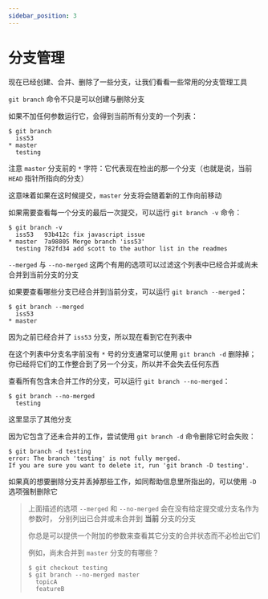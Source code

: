 ```yaml
---
sidebar_position: 3
---
```


# 分支管理

现在已经创建、合并、删除了一些分支，让我们看看一些常用的分支管理工具

`git branch` 命令不只是可以创建与删除分支

如果不加任何参数运行它，会得到当前所有分支的一个列表：

```shell
$ git branch
  iss53
* master
  testing
```

注意 `master` 分支前的 `*` 字符：它代表现在检出的那一个分支（也就是说，当前 `HEAD` 指针所指向的分支）

这意味着如果在这时候提交，`master` 分支将会随着新的工作向前移动

如果需要查看每一个分支的最后一次提交，可以运行 `git branch -v` 命令：

```shell
$ git branch -v
  iss53   93b412c fix javascript issue
* master  7a98805 Merge branch 'iss53'
  testing 782fd34 add scott to the author list in the readmes
```

`--merged` 与 `--no-merged` 这两个有用的选项可以过滤这个列表中已经合并或尚未合并到当前分支的分支

如果要查看哪些分支已经合并到当前分支，可以运行 `git branch --merged`：

```shell
$ git branch --merged
  iss53
* master
```

因为之前已经合并了 `iss53` 分支，所以现在看到它在列表中

在这个列表中分支名字前没有 `*` 号的分支通常可以使用 `git branch -d` 删除掉；你已经将它们的工作整合到了另一个分支，所以并不会失去任何东西

查看所有包含未合并工作的分支，可以运行 `git branch --no-merged`：

```shell
$ git branch --no-merged
  testing
```

这里显示了其他分支

因为它包含了还未合并的工作，尝试使用 `git branch -d` 命令删除它时会失败：

```shell
$ git branch -d testing
error: The branch 'testing' is not fully merged.
If you are sure you want to delete it, run 'git branch -D testing'.
```

如果真的想要删除分支并丢掉那些工作，如同帮助信息里所指出的，可以使用 `-D` 选项强制删除它

> 上面描述的选项 `--merged` 和 `--no-merged` 会在没有给定提交或分支名作为参数时， 分别列出已合并或未合并到 **当前** 分支的分支
>
> 你总是可以提供一个附加的参数来查看其它分支的合并状态而不必检出它们
>
> 例如，尚未合并到 `master` 分支的有哪些？
>
> ```shell
> $ git checkout testing
> $ git branch --no-merged master
>   topicA
>   featureB
> ```
